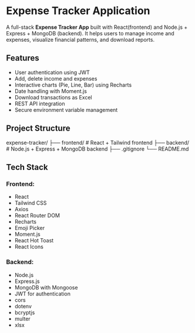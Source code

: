 # Expense Tracker Application

A full-stack **Expense Tracker App** built with React(frontend) and Node.js + Express + MongoDB (backend). It helps users to manage income and expenses, visualize financial patterns, and download reports.

## Features

- User authentication using JWT
- Add, delete income and expenses
- Interactive charts (Pie, Line, Bar) using Recharts
- Date handling with Moment.js
- Download transactions as Excel
- REST API integration
- Secure environment variable management

## Project Structure

expense-tracker/
├── frontend/ # React + Tailwind frontend
├── backend/ # Node.js + Express + MongoDB backend
├── .gitignore
└── README.md

## Tech Stack

### Frontend:

- React
- Tailwind CSS
- Axios
- React Router DOM
- Recharts
- Emoji Picker
- Moment.js
- React Hot Toast
- React Icons

### Backend:

- Node.js
- Express.js
- MongoDB with Mongoose
- JWT for authentication
- cors
- dotenv
- bcryptjs
- multer
- xlsx
